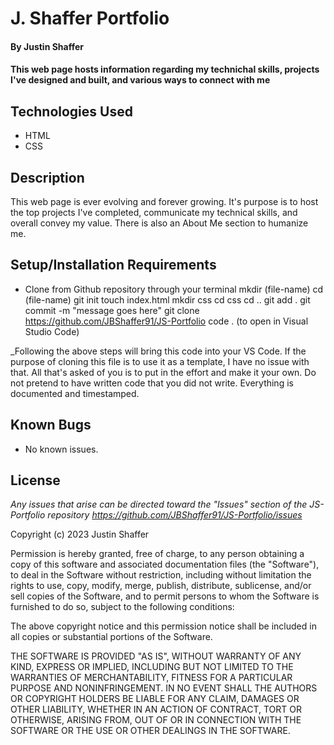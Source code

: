 # J. Shaffer Portfolio

#### By Justin Shaffer

#### This web page hosts information regarding my technichal skills, projects I've designed and built, and various ways to connect with me

## Technologies Used

* HTML
* CSS

## Description

This web page is ever evolving and forever growing. It's purpose is to host the top projects I've completed, communicate my technical skills, and overall convey my value. There is also an About Me section to humanize me.

## Setup/Installation Requirements

* Clone from Github repository through your terminal
mkdir (file-name)
cd (file-name)
git init
touch index.html
mkdir css
cd css
cd ..
git add .
git commit -m "message goes here"
git clone https://github.com/JBShaffer91/JS-Portfolio
code . (to open in Visual Studio Code)

_Following the above steps will bring this code into your VS Code. If the purpose of cloning this file is to use it as a template, I have no issue with that. All that's asked of you is to put in the effort and make it your own. Do not pretend to have written code that you did not write. Everything is documented and timestamped.

## Known Bugs

* No known issues.

## License

_Any issues that arise can be directed toward the "Issues" section of the JS-Portfolio repository https://github.com/JBShaffer91/JS-Portfolio/issues_

Copyright (c) 2023 Justin Shaffer

Permission is hereby granted, free of charge, to any person obtaining a copy
of this software and associated documentation files (the "Software"), to deal
in the Software without restriction, including without limitation the rights
to use, copy, modify, merge, publish, distribute, sublicense, and/or sell
copies of the Software, and to permit persons to whom the Software is
furnished to do so, subject to the following conditions:

The above copyright notice and this permission notice shall be included in all
copies or substantial portions of the Software.

THE SOFTWARE IS PROVIDED "AS IS", WITHOUT WARRANTY OF ANY KIND, EXPRESS OR
IMPLIED, INCLUDING BUT NOT LIMITED TO THE WARRANTIES OF MERCHANTABILITY,
FITNESS FOR A PARTICULAR PURPOSE AND NONINFRINGEMENT. IN NO EVENT SHALL THE
AUTHORS OR COPYRIGHT HOLDERS BE LIABLE FOR ANY CLAIM, DAMAGES OR OTHER
LIABILITY, WHETHER IN AN ACTION OF CONTRACT, TORT OR OTHERWISE, ARISING FROM,
OUT OF OR IN CONNECTION WITH THE SOFTWARE OR THE USE OR OTHER DEALINGS IN THE
SOFTWARE.
